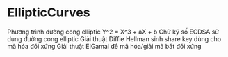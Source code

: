 # EllipticCurves
Phương trình đường cong elliptic Y^2 = X^3 + aX + b
Chữ ký số ECDSA sử dụng đường cong elliptic
Giải thuật Diffie Hellman sinh share key dùng cho mã hóa đối xứng
Giải thuật ElGamal để mã hóa/giải mã bất đối xứng
